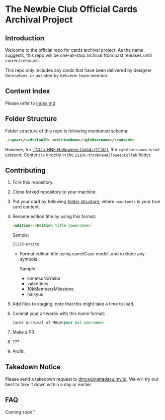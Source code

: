 # The Newbie Club Official Cards Archival Project

## Introduction

Welcome to the official repo for cards archival project. As the name suggests, this repo will be one-all-stop archival from past releases until current releases.

This repo only includes any cards that have been delivered by designer theirselves, or assisted by deliverer team member.

## Content Index

Please refer to [index.md](index.md)

## Folder Structure

Folder structure of this repo is following mentioned schema:

```html
./<year>/<editionID>-<editionName>/<gfxUsername>/<content>
```

However, for [TNC x HNE Halloween Collab (`2110C`)](2021/2110C-tncXHneHalloweenCollab), the `<gfxUsername>` is not existent. Content is directly in the `2110C-tncXHneHalloweenCollab` folder.

## Contributing

1. Fork this repository.
2. Clone forked repository to your machine.
3. Put your card by following [folder structure](#folder-structure), where `<content>` is your true card content.
4. Rename edition title by using this format:

   ```html
   <edition>-<Edition title lowercase>
   ```

   Sample:

   ```html
   2112B-utaite
   ```

   * Format edition title using camelCase model, and exclude any symbols.

     Sample:
     * kimetsuNoYaiba
     * valentines
     * 10kMembersMilestone
     * haikyuu

5. Add files to staging, note that this might take a time to load.
6. Commit your artworks with this name format:

   ```html
   Cards archival of MAL@<your mal username>
   ```

7. Make a PR.
8. ???
9. Profit.

## Takedown Notice

Please send a takedown request to dmca@nattadasu.my.id. We will try our best to take it down within a day or earlier.

## FAQ

Coming soon:tm:
